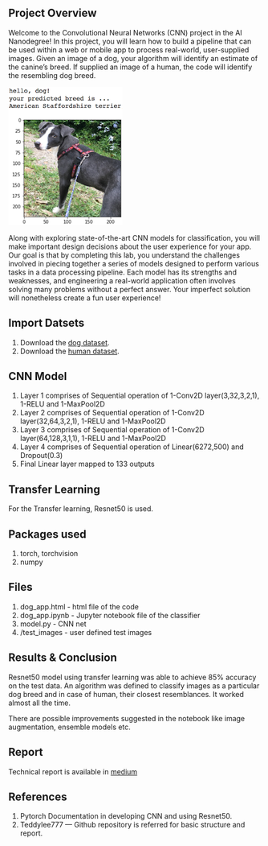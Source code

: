[//]: # (Image References)

[image1]: ./images/sample_dog_output.png "Sample Output"
[image2]: ./images/vgg16_model.png "VGG-16 Model Keras Layers"
[image3]: ./images/vgg16_model_draw.png "VGG16 Model Figure"


## Project Overview

Welcome to the Convolutional Neural Networks (CNN) project in the AI Nanodegree! In this project, you will learn how to build a pipeline that can be used within a web or mobile app to process real-world, user-supplied images.  Given an image of a dog, your algorithm will identify an estimate of the canine’s breed.  If supplied an image of a human, the code will identify the resembling dog breed.  

![Sample Output][image1]

Along with exploring state-of-the-art CNN models for classification, you will make important design decisions about the user experience for your app.  Our goal is that by completing this lab, you understand the challenges involved in piecing together a series of models designed to perform various tasks in a data processing pipeline.  Each model has its strengths and weaknesses, and engineering a real-world application often involves solving many problems without a perfect answer.  Your imperfect solution will nonetheless create a fun user experience!

## Import Datsets

1. Download the [dog dataset](https://s3-us-west-1.amazonaws.com/udacity-aind/dog-project/dogImages.zip). 
2. Download the [human dataset](https://s3-us-west-1.amazonaws.com/udacity-aind/dog-project/lfw.zip).   

## CNN Model

1. Layer 1 comprises of Sequential operation of 1-Conv2D layer(3,32,3,2,1), 1-RELU and 1-MaxPool2D
2. Layer 2 comprises of Sequential operation of 1-Conv2D layer(32,64,3,2,1), 1-RELU and 1-MaxPool2D
3. Layer 3 comprises of Sequential operation of 1-Conv2D layer(64,128,3,1,1), 1-RELU and 1-MaxPool2D
4. Layer 4 comprises of Sequential operation of Linear(6272,500) and Dropout(0.3)
5. Final Linear layer mapped to 133 outputs

## Transfer Learning

For the Transfer learning, Resnet50 is used. 

## Packages used

1. torch, torchvision
2. numpy

## Files
1. dog_app.html - html file of the code
2. dog_app.ipynb - Jupyter notebook file of the classifier
3. model.py - CNN net
4. /test_images - user defined test images

## Results & Conclusion

Resnet50 model using transfer learning was able to achieve 85% accuracy on the test data. An algorithm was defined to classify images as a particular dog breed and in case of human, their closest resemblances. It worked almost all the time.  

There are possible improvements suggested in the notebook like image augmentation, ensemble models etc.

## Report
Technical report is available in [medium](https://medium.com/@srinivasanvasu/udacity-data-science-capstone-project-dog-breed-classifier-e7539718c8a2)

## References
1. Pytorch Documentation in developing CNN and using Resnet50.
2. Teddylee777 — Github repository is referred for basic structure and report. 